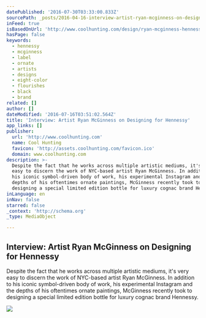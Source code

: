 ```yaml
---
datePublished: '2016-07-30T03:33:00.833Z'
sourcePath: _posts/2016-04-16-interview-artist-ryan-mcginness-on-designing-for-hennessy.md
inFeed: true
isBasedOnUrl: 'http://www.coolhunting.com/design/ryan-mcginness-hennessy-bottle'
hasPage: false
keywords:
  - hennessy
  - mcginness
  - label
  - ornate
  - artists
  - designs
  - eight-color
  - flourishes
  - black
  - brand
related: []
author: []
dateModified: '2016-07-16T03:51:02.564Z'
title: 'Interview: Artist Ryan McGinness on Designing for Hennessy'
app_links: []
publisher:
  url: 'http://www.coolhunting.com'
  name: Cool Hunting
  favicon: 'http://assets.coolhunting.com/favicon.ico'
  domain: www.coolhunting.com
description: >-
  Despite the fact that he works across multiple artistic mediums, it's very
  easy to discern the work of NYC-based artist Ryan McGinness. In addition to
  his iconic symbol-driven body of work, his experimental Instagram and the
  depths of his oftentimes ornate paintings, McGinness recently took to
  designing a special limited edition bottle for luxury cognac brand Hennessy.
inLanguage: en
inNav: false
starred: false
_context: 'http://schema.org'
_type: MediaObject

---
```

<article style=""><h1>Interview: Artist Ryan McGinness on Designing for Hennessy</h1><p>Despite the fact that he works across multiple artistic mediums, it's very easy to discern the work of NYC-based artist Ryan McGinness. In addition to his iconic symbol-driven body of work, his experimental Instagram and the depths of his oftentimes ornate paintings, McGinness recently took to designing a special limited edition bottle for luxury cognac brand Hennessy.</p><img src="http://assets.coolhunting.com/coolhunting/2015/08/28/large_Hennessy-RM-01.jpg" /></article>